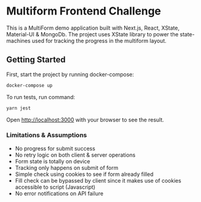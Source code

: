 # Multiform Frontend Challenge

This is a MultiForm demo application built with Next.js, React, XState, Material-UI & MongoDb.
The project uses XState library to power the state-machines used for tracking the progress in the multiform layout.

## Getting Started

First, start the project by running docker-compose:

```bash
docker-compose up
```

To run tests, run command:
```bash
yarn jest
```


Open [http://localhost:3000](http://localhost:3000) with your browser to see the result.

### Limitations & Assumptions
- No progress for submit success
- No retry logic on both client & server operations
- Form state is totally on device
- Tracking only happens on submit of form
- Simple check using cookies to see if form already filled
- Fill check can be bypassed by client since it makes use of cookies accessible to script (Javascript)
- No error notifications on API failure